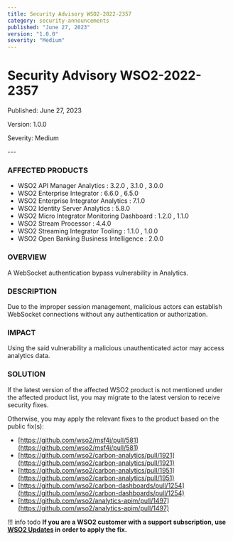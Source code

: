 ```yaml
---
title: Security Advisory WSO2-2022-2357
category: security-announcements
published: "June 27, 2023"
version: "1.0.0"
severity: "Medium"
---
```


# Security Advisory WSO2-2022-2357

<p class="doc-info">Published: June 27, 2023</p>
<p class="doc-info">Version: 1.0.0</p>
<p class="doc-info">Severity: Medium</p>
---

### AFFECTED PRODUCTS
* WSO2 API Manager Analytics : 3.2.0 , 3.1.0 , 3.0.0
* WSO2 Enterprise Integrator : 6.6.0 , 6.5.0
* WSO2 Enterprise Integrator Analytics : 7.1.0
* WSO2 Identity Server Analytics : 5.8.0
* WSO2 Micro Integrator Monitoring Dashboard : 1.2.0 , 1.1.0
* WSO2 Stream Processor : 4.4.0
* WSO2 Streaming Integrator Tooling : 1.1.0 , 1.0.0
* WSO2 Open Banking Business Intelligence : 2.0.0


### OVERVIEW
A WebSocket authentication bypass vulnerability in Analytics.


### DESCRIPTION
Due to the improper session management, malicious actors can establish WebSocket connections without any
authentication or authorization.


### IMPACT
Using the said vulnerability a malicious unauthenticated actor may access analytics data.

### SOLUTION
If the latest version of the affected WSO2 product is not mentioned under the affected product list, you may migrate to the latest version to receive security fixes.

Otherwise, you may apply the relevant fixes to the product based on the public fix(s):

* [https://github.com/wso2/msf4j/pull/581](https://github.com/wso2/msf4j/pull/581)
* [https://github.com/wso2/carbon-analytics/pull/1921](https://github.com/wso2/carbon-analytics/pull/1921)
* [https://github.com/wso2/carbon-analytics/pull/1951](https://github.com/wso2/carbon-analytics/pull/1951)
* [https://github.com/wso2/carbon-dashboards/pull/1254](https://github.com/wso2/carbon-dashboards/pull/1254)
* [https://github.com/wso2/analytics-apim/pull/1497](https://github.com/wso2/analytics-apim/pull/1497)


!!! info todo
    **If you are a WSO2 customer with a support subscription, use [WSO2 Updates](https://wso2.com/updates/) in order to apply the fix.**
